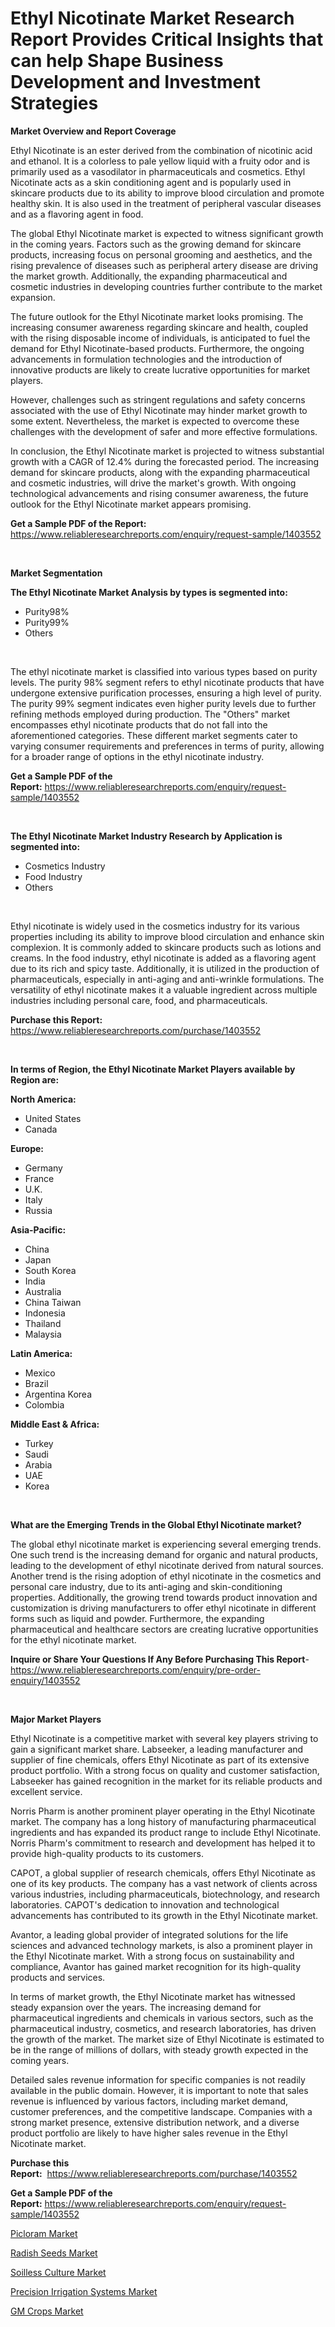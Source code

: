 <p><h1>Ethyl Nicotinate Market Research Report Provides Critical Insights that can help Shape Business Development and Investment Strategies</h1></p><p><strong>Market Overview and Report Coverage</strong></p>
<p><p>Ethyl Nicotinate is an ester derived from the combination of nicotinic acid and ethanol. It is a colorless to pale yellow liquid with a fruity odor and is primarily used as a vasodilator in pharmaceuticals and cosmetics. Ethyl Nicotinate acts as a skin conditioning agent and is popularly used in skincare products due to its ability to improve blood circulation and promote healthy skin. It is also used in the treatment of peripheral vascular diseases and as a flavoring agent in food.</p><p>The global Ethyl Nicotinate market is expected to witness significant growth in the coming years. Factors such as the growing demand for skincare products, increasing focus on personal grooming and aesthetics, and the rising prevalence of diseases such as peripheral artery disease are driving the market growth. Additionally, the expanding pharmaceutical and cosmetic industries in developing countries further contribute to the market expansion.</p><p>The future outlook for the Ethyl Nicotinate market looks promising. The increasing consumer awareness regarding skincare and health, coupled with the rising disposable income of individuals, is anticipated to fuel the demand for Ethyl Nicotinate-based products. Furthermore, the ongoing advancements in formulation technologies and the introduction of innovative products are likely to create lucrative opportunities for market players.</p><p>However, challenges such as stringent regulations and safety concerns associated with the use of Ethyl Nicotinate may hinder market growth to some extent. Nevertheless, the market is expected to overcome these challenges with the development of safer and more effective formulations.</p><p>In conclusion, the Ethyl Nicotinate market is projected to witness substantial growth with a CAGR of 12.4% during the forecasted period. The increasing demand for skincare products, along with the expanding pharmaceutical and cosmetic industries, will drive the market's growth. With ongoing technological advancements and rising consumer awareness, the future outlook for the Ethyl Nicotinate market appears promising.</p></p>
<p><strong>Get a Sample PDF of the Report:</strong> <a href="https://www.reliableresearchreports.com/enquiry/request-sample/1403552">https://www.reliableresearchreports.com/enquiry/request-sample/1403552</a></p>
<p>&nbsp;</p>
<p><strong>Market Segmentation</strong></p>
<p><strong>The Ethyl Nicotinate Market Analysis by types is segmented into:</strong></p>
<p><ul><li>Purity98%</li><li>Purity99%</li><li>Others</li></ul></p>
<p>&nbsp;</p>
<p><p>The ethyl nicotinate market is classified into various types based on purity levels. The purity 98% segment refers to ethyl nicotinate products that have undergone extensive purification processes, ensuring a high level of purity. The purity 99% segment indicates even higher purity levels due to further refining methods employed during production. The "Others" market encompasses ethyl nicotinate products that do not fall into the aforementioned categories. These different market segments cater to varying consumer requirements and preferences in terms of purity, allowing for a broader range of options in the ethyl nicotinate industry.</p></p>
<p><strong>Get a Sample PDF of the Report:</strong>&nbsp;<a href="https://www.reliableresearchreports.com/enquiry/request-sample/1403552">https://www.reliableresearchreports.com/enquiry/request-sample/1403552</a></p>
<p>&nbsp;</p>
<p><strong>The Ethyl Nicotinate Market Industry Research by Application is segmented into:</strong></p>
<p><ul><li>Cosmetics Industry</li><li>Food Industry</li><li>Others</li></ul></p>
<p>&nbsp;</p>
<p><p>Ethyl nicotinate is widely used in the cosmetics industry for its various properties including its ability to improve blood circulation and enhance skin complexion. It is commonly added to skincare products such as lotions and creams. In the food industry, ethyl nicotinate is added as a flavoring agent due to its rich and spicy taste. Additionally, it is utilized in the production of pharmaceuticals, especially in anti-aging and anti-wrinkle formulations. The versatility of ethyl nicotinate makes it a valuable ingredient across multiple industries including personal care, food, and pharmaceuticals.</p></p>
<p><strong>Purchase this Report:</strong>&nbsp; <a href="https://www.reliableresearchreports.com/purchase/1403552">https://www.reliableresearchreports.com/purchase/1403552</a></p>
<p>&nbsp;</p>
<p><strong>In terms of Region, the Ethyl Nicotinate Market Players available by Region are:</strong></p>
<p>
    <p> <strong> North America: </strong>
        <ul>
            <li>United States</li>
            <li>Canada</li>
        </ul>
        </p> 
    <p> <strong> Europe: </strong>
        <ul>
            <li>Germany</li>
            <li>France</li>
            <li>U.K.</li>
            <li>Italy</li>
            <li>Russia</li>
        </ul>
        </p> 
    <p> <strong> Asia-Pacific: </strong>
        <ul>
            <li>China</li>
            <li>Japan</li>
            <li>South Korea</li>
            <li>India</li>
            <li>Australia</li>
            <li>China Taiwan</li>
            <li>Indonesia</li>
            <li>Thailand</li>
            <li>Malaysia</li>
        </ul>
        </p> 
    <p> <strong> Latin America: </strong>
        <ul>
            <li>Mexico</li>
            <li>Brazil</li>
            <li>Argentina Korea</li>
            <li>Colombia</li>
        </ul>
        </p> 
    <p> <strong> Middle East & Africa: </strong>
        <ul>
            <li>Turkey</li>
            <li>Saudi</li>
            <li>Arabia</li>
            <li>UAE</li>
            <li>Korea</li>
        </ul>
    </p>
    </p>
<p>&nbsp;</p>
<p><strong>What are the Emerging Trends in the Global Ethyl Nicotinate market?</strong></p>
<p><p>The global ethyl nicotinate market is experiencing several emerging trends. One such trend is the increasing demand for organic and natural products, leading to the development of ethyl nicotinate derived from natural sources. Another trend is the rising adoption of ethyl nicotinate in the cosmetics and personal care industry, due to its anti-aging and skin-conditioning properties. Additionally, the growing trend towards product innovation and customization is driving manufacturers to offer ethyl nicotinate in different forms such as liquid and powder. Furthermore, the expanding pharmaceutical and healthcare sectors are creating lucrative opportunities for the ethyl nicotinate market.</p></p>
<p><strong>Inquire or Share Your Questions If Any Before Purchasing This Report</strong>- <a href="https://www.reliableresearchreports.com/enquiry/pre-order-enquiry/1403552">https://www.reliableresearchreports.com/enquiry/pre-order-enquiry/1403552</a></p>
<p>&nbsp;</p>
<p><strong>Major Market Players</strong></p>
<p><p>Ethyl Nicotinate is a competitive market with several key players striving to gain a significant market share. Labseeker, a leading manufacturer and supplier of fine chemicals, offers Ethyl Nicotinate as part of its extensive product portfolio. With a strong focus on quality and customer satisfaction, Labseeker has gained recognition in the market for its reliable products and excellent service.</p><p>Norris Pharm is another prominent player operating in the Ethyl Nicotinate market. The company has a long history of manufacturing pharmaceutical ingredients and has expanded its product range to include Ethyl Nicotinate. Norris Pharm's commitment to research and development has helped it to provide high-quality products to its customers.</p><p>CAPOT, a global supplier of research chemicals, offers Ethyl Nicotinate as one of its key products. The company has a vast network of clients across various industries, including pharmaceuticals, biotechnology, and research laboratories. CAPOT's dedication to innovation and technological advancements has contributed to its growth in the Ethyl Nicotinate market.</p><p>Avantor, a leading global provider of integrated solutions for the life sciences and advanced technology markets, is also a prominent player in the Ethyl Nicotinate market. With a strong focus on sustainability and compliance, Avantor has gained market recognition for its high-quality products and services.</p><p>In terms of market growth, the Ethyl Nicotinate market has witnessed steady expansion over the years. The increasing demand for pharmaceutical ingredients and chemicals in various sectors, such as the pharmaceutical industry, cosmetics, and research laboratories, has driven the growth of the market. The market size of Ethyl Nicotinate is estimated to be in the range of millions of dollars, with steady growth expected in the coming years.</p><p>Detailed sales revenue information for specific companies is not readily available in the public domain. However, it is important to note that sales revenue is influenced by various factors, including market demand, customer preferences, and the competitive landscape. Companies with a strong market presence, extensive distribution network, and a diverse product portfolio are likely to have higher sales revenue in the Ethyl Nicotinate market.</p></p>
<p><strong>Purchase this Report:</strong>&nbsp;&nbsp;<a href="https://www.reliableresearchreports.com/purchase/1403552">https://www.reliableresearchreports.com/purchase/1403552</a></p>
<p></p>
<p><strong>Get a Sample PDF of the Report:</strong>&nbsp;<a href="https://www.reliableresearchreports.com/enquiry/request-sample/1403552">https://www.reliableresearchreports.com/enquiry/request-sample/1403552</a></p>
<p><p><a href="https://medium.com/@vergiekunze/picloram-market-insights-into-market-cagr-market-trends-and-growth-strategies-b88fc6528ca9">Picloram Market</a></p><p><a href="https://medium.com/@joannebell6556/radish-seeds-market-report-reveals-the-latest-trends-and-growth-opportunities-of-this-market-036d1930f3e0">Radish Seeds Market</a></p><p><a href="https://medium.com/@jasonmartin866/soilless-culture-market-outlook-industry-overview-and-forecast-2023-to-2030-62cbbb44ed98">Soilless Culture Market</a></p><p><a href="https://medium.com/@erickasauer/precision-irrigation-systems-market-focuses-on-market-share-size-and-projected-forecast-till-2030-2a83147b1c52">Precision Irrigation Systems Market</a></p><p><a href="https://medium.com/@williammann19/gm-crops-market-outlook-industry-overview-and-forecast-2023-to-2030-36a6dcb9c120">GM Crops Market</a></p></p>